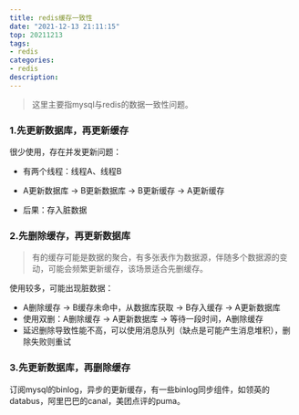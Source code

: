 ```yaml
---
title: redis缓存一致性
date: "2021-12-13 21:11:15"
top: 20211213
tags:
- redis
categories:
- redis
description: 
---
```


> 这里主要指mysql与redis的数据一致性问题。

<!-- more -->

### 1.先更新数据库，再更新缓存

很少使用，存在并发更新问题：

+ 有两个线程：线程A、线程B

+ A更新数据库 → B更新数据库 → B更新缓存 → A更新缓存

+ 后果：存入脏数据

### 2.先删除缓存，再更新数据库

> 有的缓存可能是数据的聚合，有多张表作为数据源，伴随多个数据源的变动，可能会频繁更新缓存，该场景适合先删缓存。

使用较多，可能出现脏数据：

+ A删除缓存 → B缓存未命中，从数据库获取 → B存入缓存 → A更新数据库
+ 使用双删：A删除缓存 → A更新数据库 → 等待一段时间，A删除缓存
+ 延迟删除导致性能不高，可以使用消息队列（缺点是可能产生消息堆积），删除失败则重试

### 3.先更新数据库，再删除缓存

订阅mysql的binlog，异步的更新缓存，有一些binlog同步组件，如领英的databus，阿里巴巴的canal，美团点评的puma。 












